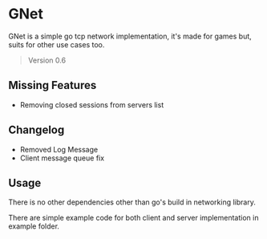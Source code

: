 # GNet

GNet is a simple go tcp network implementation, 
it's made for games but, suits for other use cases too.

> Version 0.6

## Missing Features

- Removing closed sessions from servers list

## Changelog

- Removed Log Message
- Client message queue fix

## Usage

There is no other dependencies other than go's build in 
networking library.

There are simple example code for both client and server 
implementation in example folder.